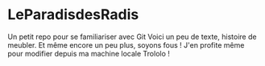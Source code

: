 LeParadisdesRadis
=================

Un petit repo pour se familiariser avec Git
Voici un peu de texte, histoire de meubler.
Et même encore un peu plus, soyons fous ! J'en profite même pour modifier depuis ma machine locale
Trololo !
